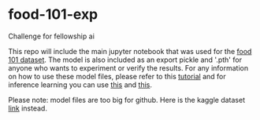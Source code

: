# food-101-exp
Challenge for fellowship ai 

This repo will include the main jupyter notebook that was used for the [food 101 dataset](https://course.fast.ai/datasets).
The model is also included as an export pickle and '.pth' for anyone who wants to experiment or verify the results. For any information on how to use these model files, please refer to this [tutorial](https://docs.fast.ai/tutorial.inference.html) and for inference learning you can use [this](https://nbviewer.jupyter.org/github/fastai/course-v3/blob/master/nbs/dl1/lesson1-pets.ipynb) and [this](https://docs.fast.ai/basic_train.html#_learner_interpret).

Please note: model files are too big for github. Here is the kaggle dataset [link](https://www.kaggle.com/aashishghosh/food-101-fastai-trained-model) instead.
